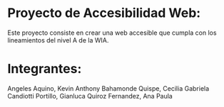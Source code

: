 Proyecto de Accesibilidad Web:
==============================
Este proyecto consiste en crear una web accesible que cumpla 
con los lineamientos del nivel A de la WIA.

Integrantes:
============
Angeles Aquino, Kevin Anthony
Bahamonde Quispe, Cecilia Gabriela
Candiotti Portillo, Gianluca
Quiroz Fernandez, Ana Paula
